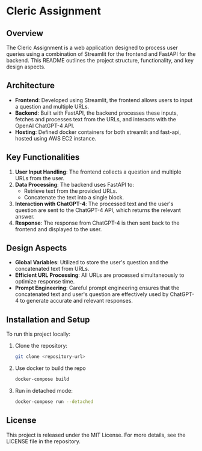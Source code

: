 # Cleric Assignment

## Overview
The Cleric Assignment is a web application designed to process user queries using a combination of Streamlit for the frontend and FastAPI for the backend. This README outlines the project structure, functionality, and key design aspects.

## Architecture
- **Frontend**: Developed using Streamlit, the frontend allows users to input a question and multiple URLs.
- **Backend**: Built with FastAPI, the backend processes these inputs, fetches and processes text from the URLs, and interacts with the OpenAI ChatGPT-4 API.
- **Hosting**: Defined docker containers for both streamlit and fast-api, hosted using AWS EC2 instance.

## Key Functionalities
1. **User Input Handling**: The frontend collects a question and multiple URLs from the user.
2. **Data Processing**: The backend uses FastAPI to:
   - Retrieve text from the provided URLs.
   - Concatenate the text into a single block.
3. **Interaction with ChatGPT-4**: The processed text and the user's question are sent to the ChatGPT-4 API, which returns the relevant answer.
4. **Response**: The response from ChatGPT-4 is then sent back to the frontend and displayed to the user.

## Design Aspects
- **Global Variables**: Utilized to store the user's question and the concatenated text from URLs.
- **Efficient URL Processing**: All URLs are processed simultaneously to optimize response time.
- **Prompt Engineering**: Careful prompt engineering ensures that the concatenated text and user's question are effectively used by ChatGPT-4 to generate accurate and relevant responses.

## Installation and Setup
To run this project locally:
1. Clone the repository:
   ```bash
   git clone <repository-url>
   ```
2. Use docker to build the repo
   ```bash
   docker-compose build
   ```
3. Run in detached mode:
   ```bash
   docker-compose run --detached
   ```

## License
This project is released under the MIT License. For more details, see the LICENSE file in the repository.
